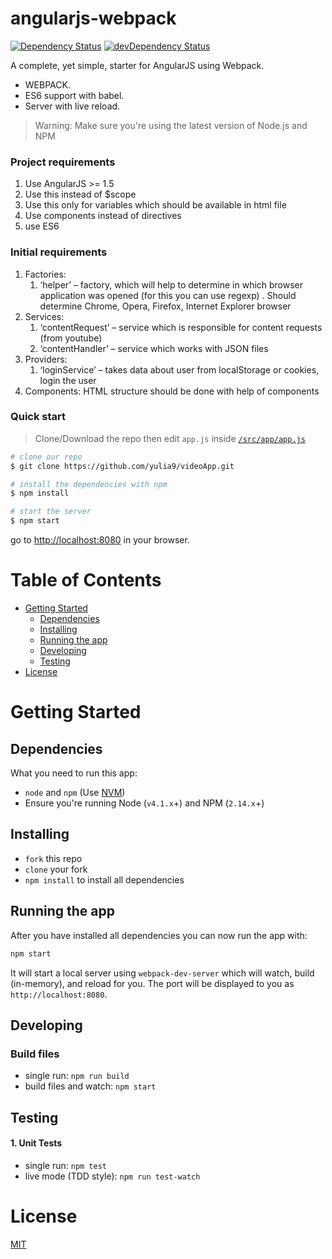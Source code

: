 # angularjs-webpack

[![Dependency Status](https://david-dm.org/preboot/angularjs-webpack/status.svg)](https://david-dm.org/preboot/angular-webpack#info=dependencies) [![devDependency Status](https://david-dm.org/preboot/angularjs-webpack/dev-status.svg)](https://david-dm.org/preboot/angularjs-webpack#info=devDependencies)

A complete, yet simple, starter for AngularJS using Webpack.
* WEBPACK.
* ES6 support with babel.
* Server with live reload.

>Warning: Make sure you're using the latest version of Node.js and NPM

### Project requirements

 1) Use AngularJS >= 1.5
 2) Use this instead of $scope
 3) Use this only for variables which should be available in html file
 4) Use components instead of directives
 5) use ES6
 
 ### Initial requirements
 1) Factories:
    1.	‘helper’ – factory, which will help to determine in which browser application was opened (for this you can use regexp) . Should determine Chrome, Opera, Firefox, Internet Explorer browser
 2) Services:
       1. ‘contentRequest’ – service which is responsible for content requests (from youtube)
       2. ‘contentHandler’ – service which works with JSON files
 3) Providers:
       1. ‘loginService’ – takes data about user from localStorage or cookies, login the user
 4) Components: 
    HTML structure should be done with help of components



### Quick start

> Clone/Download the repo then edit `app.js` inside [`/src/app/app.js`](/src/app/app.js)

```bash
# clone our repo
$ git clone https://github.com/yulia9/videoApp.git

# install the dependencies with npm
$ npm install

# start the server
$ npm start
```

go to [http://localhost:8080](http://localhost:8080) in your browser.

# Table of Contents

* [Getting Started](#getting-started)
    * [Dependencies](#dependencies)
    * [Installing](#installing)
    * [Running the app](#running-the-app)
    * [Developing](#developing)
    * [Testing](#testing)
* [License](#license)

# Getting Started

## Dependencies

What you need to run this app:
* `node` and `npm` (Use [NVM](https://github.com/creationix/nvm))
* Ensure you're running Node (`v4.1.x`+) and NPM (`2.14.x`+)

## Installing

* `fork` this repo
* `clone` your fork
* `npm install` to install all dependencies

## Running the app

After you have installed all dependencies you can now run the app with:
```bash
npm start
```

It will start a local server using `webpack-dev-server` which will watch, build (in-memory), and reload for you. The port will be displayed to you as `http://localhost:8080`.

## Developing

### Build files

* single run: `npm run build`
* build files and watch: `npm start`

## Testing

#### 1. Unit Tests

* single run: `npm test`
* live mode (TDD style): `npm run test-watch`

# License

[MIT](/LICENSE)
